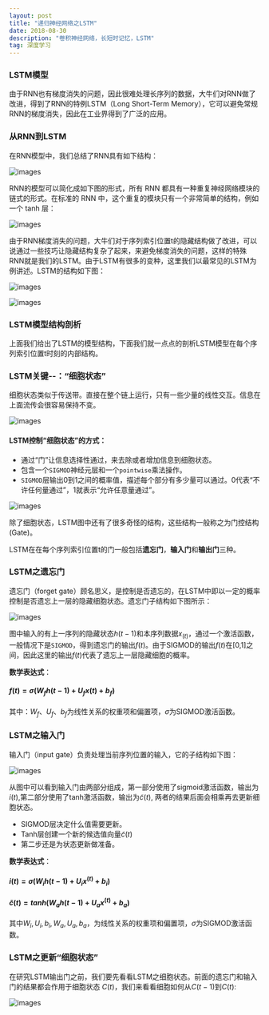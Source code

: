 ```yaml
---
layout: post
title: "递归神经网络之LSTM"
date: 2018-08-30
description: "卷积神经网络，长短时记忆，LSTM"
tag: 深度学习
---
```


### LSTM模型

由于RNN也有梯度消失的问题，因此很难处理长序列的数据，大牛们对RNN做了改进，得到了RNN的特例LSTM（Long Short-Term Memory），它可以避免常规RNN的梯度消失，因此在工业界得到了广泛的应用。



### 从RNN到LSTM

在RNN模型中，我们总结了RNN具有如下结构：

![images](/images/dl/97.png)

RNN的模型可以简化成如下图的形式，所有 RNN 都具有一种重复神经网络模块的链式的形式。在标准的 RNN 中，这个重复的模块只有一个非常简单的结构，例如一个 tanh 层：

![images](/images/dl/98.png)

由于RNN梯度消失的问题，大牛们对于序列索引位置t的隐藏结构做了改进，可以说通过一些技巧让隐藏结构复杂了起来，来避免梯度消失的问题，这样的特殊RNN就是我们的LSTM。由于LSTM有很多的变种，这里我们以最常见的LSTM为例讲述。LSTM的结构如下图：

![images](/images/dl/99.png)

![images](/images/dl/100.png)

### LSTM模型结构剖析

上面我们给出了LSTM的模型结构，下面我们就一点点的剖析LSTM模型在每个序列索引位置t时刻的内部结构。

### LSTM关键--：“细胞状态”

细胞状态类似于传送带。直接在整个链上运行，只有一些少量的线性交互。信息在上面流传会很容易保持不变。

![images](/images/dl/101.png)

#### **LSTM**控制“细胞状态”的方式：

- 通过“门”让信息选择性通过，来去除或者增加信息到细胞状态。
- 包含一个`SIGMOD`神经元层和一个`pointwise`乘法操作。
- `SIGMOD`层输出0到1之间的概率值，描述每个部分有多少量可以通过。0代表“不许任何量通过”，1就表示“允许任意量通过”。

![images](/images/dl/102.png)

除了细胞状态，LSTM图中还有了很多奇怪的结构，这些结构一般称之为门控结构(Gate)。

LSTM在在每个序列索引位置t的门一般包括**遗忘门**，**输入门**和**输出门**三种。



### LSTM之遗忘门

遗忘门（forget gate）顾名思义，是控制是否遗忘的，在LSTM中即以一定的概率控制是否遗忘上一层的隐藏细胞状态。遗忘门子结构如下图所示：

![images](/images/dl/103.png)

图中输入的有上一序列的隐藏状态$h(t-1)$和本序列数据$x_{(t)}$，通过一个激活函数，一般情况下是`SIGMOD`，得到遗忘门的输出$f(t)$。由于SIGMOD的输出$f(t)$在[0,1]之间，因此这里的输出$f(t)$代表了遗忘上一层隐藏细胞的概率。

**数学表达式**：

#### $f(t)=\sigma(W_fh(t-1)+U_fx(t)+b_f)$

其中：$W_f、U_f、b_f$为线性关系的权重项和偏置项，$\sigma$为SIGMOD激活函数。



### LSTM之输入门

输入门（input gate）负责处理当前序列位置的输入，它的子结构如下图：

![images](/images/dl/104.png)

从图中可以看到输入门由两部分组成，第一部分使用了sigmoid激活函数，输出为$i(t)$,第二部分使用了tanh激活函数，输出为$\tilde c(t)$, 两者的结果后面会相乘再去更新细胞状态。

- SIGMOD层决定什么值需要更新。
- Tanh层创建一个新的候选值向量$\tilde c(t)$
- 第二步还是为状态更新做准备。

**数学表达式**：

#### $i{(t)} = \sigma(W_ih{(t-1)} + U_ix^{(t)} + b_i)$

#### $\tilde c{(t)} =tanh(W_ah{(t-1)} + U_ax^{(t)} + b_a)$

其中$W_i, U_i, b_i, W_a, U_a, b_a$，为线性关系的权重项和偏置项，$\sigma$为SIGMOD激活函数。



### LSTM之更新“细胞状态”

在研究LSTM输出门之前，我们要先看看LSTM之细胞状态。前面的遗忘门和输入门的结果都会作用于细胞状态 $C(t)$，我们来看看细胞如何从$C(t-1)$到$C(t)$:

![images](/images/dl/105.png)



